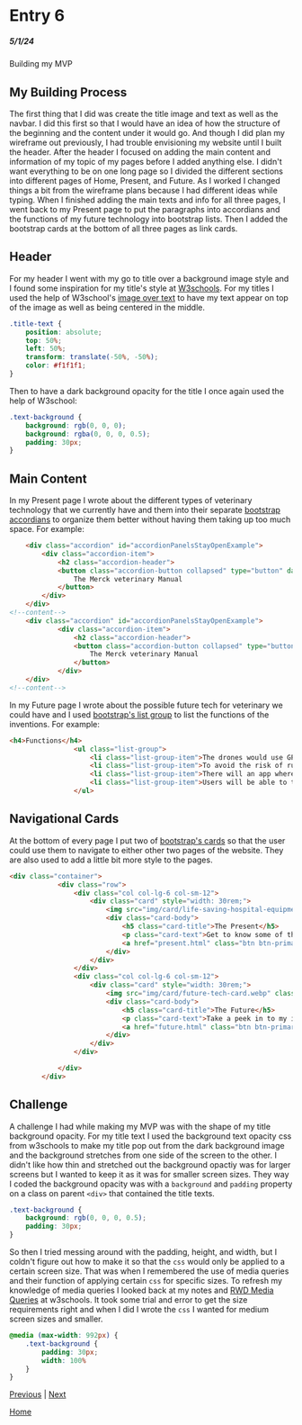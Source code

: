 # Entry 6
##### 5/1/24

Building my MVP

## My Building Process
The first thing that I did was create the title image and text as well as the navbar. I did this first so that I would have an idea of how the structure of the beginning and the content under it would go. And though I did plan my wireframe out previously, I had trouble envisioning my website until I built the header. After the header I focused on adding the main content and information of my topic  of my pages before I added anything else. I didn't want everything to be on one long page so I divided the different sections into different pages of Home, Present, and Future. As I worked I changed things a bit from the wireframe plans because I had different ideas while typing. When I finished adding the main texts and info for all three pages, I went back to my Present page to put the paragraphs into accordians and the functions of my future technology into bootstrap lists. Then I added the bootstrap cards at the bottom of all three pages as link cards.

## Header
For my header I went with my go to title over a background image style and I found some inspiration for my title's style at [W3schools](https://www.w3schools.com/howto/howto_css_image_transparent.asp). For my titles I used the help of W3school's [image over text](https://www.w3schools.com/howto/howto_css_image_text.asp) to have my text appear on top of the image as well as being centered in the middle. 
``` css
.title-text {
    position: absolute;
    top: 50%;
    left: 50%;
    transform: translate(-50%, -50%);
    color: #f1f1f1;
}
```
Then to have a dark background opacity for the title I once again used the help of W3school:
``` css
.text-background {
    background: rgb(0, 0, 0);
    background: rgba(0, 0, 0, 0.5);
    padding: 30px;
}
```

## Main Content
In my Present page I wrote about the different types of veterinary technology that we currently have and them into their separate [bootstrap accordians](https://getbootstrap.com/docs/5.3/components/accordion/) to organize them better without having them taking up too much space. For example:
```html
    <div class="accordion" id="accordionPanelsStayOpenExample">
        <div class="accordion-item">
            <h2 class="accordion-header">
            <button class="accordion-button collapsed" type="button" data-bs-toggle="collapse" data-bs-          target="#panelsStayOpen-collapseOne" aria-expanded="false" aria-controls="panelsStayOpen-collapseOne">
                The Merck veterinary Manual
            </button>
        </div>
    </div>
<!--content-->
    <div class="accordion" id="accordionPanelsStayOpenExample">
            <div class="accordion-item">
                <h2 class="accordion-header">
                <button class="accordion-button collapsed" type="button" data-bs-toggle="collapse" data-bs-          target="#panelsStayOpen-collapseTwo" aria-expanded="false" aria-controls="panelsStayOpen-collapseTwo">
                    The Merck veterinary Manual
                </button>
            </div>
    </div>
<!--content-->
```
In my Future page I wrote about the possible future tech for veterinary we could have and I used [bootstrap's list group](https://getbootstrap.com/docs/5.3/components/list-group/) to list the functions of the inventions. For example:
```html
<h4>Functions</h4>
                <ul class="list-group">
                    <li class="list-group-item">The drones would use GPS to navigate between locations more efficiently by selecting the fastest and safest routes while also avoiding any obstacles, this also allows for farther distances.</li>
                    <li class="list-group-item">To avoid the risk of running out of power mid deliver, the drones will be powered by eco-friendly solar panels.</li>
                    <li class="list-group-item">There will an app where users connect with vets to order prescribed drugs from pharmacies to avoid the trouble of pick ups. Refills can also ordered after consulting with the vet.</li>
                    <li class="list-group-item">Users will be able to track their delivery with quick on-the-spot GPS tracking on both the drone and their package.</li>
                </ul>
```
## Navigational Cards
At the bottom of every page I put two of [bootstrap's cards](https://getbootstrap.com/docs/5.3/components/card/) so that the user could use them to navigate to either other two pages of the website. They are also used to add a little bit more style to the pages. 
``` html
<div class="container">
            <div class="row">
                <div class="col col-lg-6 col-sm-12">
                    <div class="card" style="width: 30rem;">
                        <img src="img/card/life-saving-hospital-equipment.jpg" class="card-img-top">
                        <div class="card-body">
                            <h5 class="card-title">The Present</h5>
                            <p class="card-text">Get to know some of the modern technology in medicine.</p>
                            <a href="present.html" class="btn btn-primary">Continue</a>
                        </div>
                    </div>
                </div>
                <div class="col col-lg-6 col-sm-12">
                    <div class="card" style="width: 30rem;">
                        <img src="img/card/future-tech-card.webp" class="card-img-top">
                        <div class="card-body">
                            <h5 class="card-title">The Future</h5>
                            <p class="card-text">Take a peek in to my imagination of the future of veterinary technology.</p>
                            <a href="future.html" class="btn btn-primary">Continue</a>
                        </div>
                    </div>
                </div>

            </div>
        </div>
```

## Challenge
A challenge I had while making my MVP was with the shape of my title background opacity. For my title text I used the background text opacity css from w3schools to make my title pop out from the dark background image and the background stretches from one side of the screen to the other. I didn't like how thin and stretched out the background opactiy was for larger screens but I wanted to keep it as it was for smaller screen sizes. They way I coded the background opacity was with a `background` and `padding` property on a class on parent `<div>` that contained the title texts.
``` css
.text-background {
    background: rgb(0, 0, 0, 0.5);
    padding: 30px;
}
```
So then I tried messing around with the padding, height, and width, but I coldn't figure out how to make it so that the `css` would only be applied to a certain screen size.
That was when I remembered the use of media queries and their function of applying certain `css` for specific sizes. To refresh my knowledge of media queries I looked back at my notes and [RWD Media Queries](https://www.w3schools.com/css/css_rwd_mediaqueries.asp) at w3schools.
It took some trial and error to get the size requirements right and when I did I wrote the `css` I wanted for medium screen sizes and smaller.
```css
@media (max-width: 992px) {
    .text-background {
        padding: 30px;
        width: 100%
    }
}
```





[Previous](entry05.md) | [Next](entry07.md)

[Home](../README.md)
